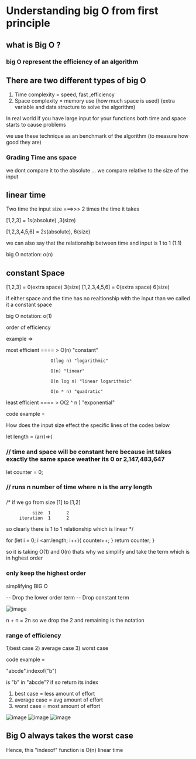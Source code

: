 # Understanding big O from first principle

## what is Big O ?

### big O represent the efficiency of an algorithm

## There are two different types of big O

1. Time complexity = speed, fast ,efficiency
2. Space complexity = memory use (how much space is used) (extra variable and data structure to solve the algorithm)

In real world if you have large input for your functions both time and space starts to cause problems

we use these technique as an benchmark of the algorithm (to measure how good they are)

### Grading Time ans space

we dont compare it to the absolute ...
we compare relative to the size of the input

## linear time

Two time the input size ===>>> 2 times the time it takes

[1,2,3] = 1s(absolute) ,3(size)

[1,2,3,4,5,6] = 2s(absolute), 6(size)

we can also say that the relationship between time and input is 1 to 1 (1:1)

big O notation: o(n)

## constant Space

[1,2,3] = 0(extra space) 3(size)
[1,2,3,4,5,6] = 0(extra space) 6(size)

if either space and the time has no realtionship with the input than we called it a constant space

big O notation: o(1)

order of efficiency

example =>

most efficient ==== > O(n) "constant"

                     O(log n) "logarithmic"

                     O(n) "linear"

                     O(n log n) "linear logarithmic"

                     O(n * n) "quadratic"

least efficient ==== > O(2 ^ n ) "exponential"

code example =

How does the input size effect the specific lines of the codes below

let length = (arr)=>{

### // time and space will be constant here because int takes exactly the same space weather its 0 or 2,147,483,647

let counter = 0;

### // runs n number of time where n is the arry length

###

/\*
if we go from size [1] to [1,2]

              size  1      2
         iteration  1      2

so clearly there is 1 to 1 relationship which is linear
\*/

for (let i = 0; i <arr.length; i++){
counter++;
}
return counter;
}

so it is taking O(1) and 0(n)
thats why we simplify and take the term which is in hghest order

### only keep the highest order

simplifying BIG O

-- Drop the lower order term
-- Drop constant term

![image](https://user-images.githubusercontent.com/37651620/109485752-280e8000-7aaa-11eb-9525-f9b63fbee416.png)

n + n = 2n
so we drop the 2 and remaining is the notation

### range of efficiency

1)best case 2) average case 3) worst case

code example =

"abcde".indexof("b")

is "b" in "abcde"?
if so return its index

1. best case = less amount of effort
2. average case = avg amount of effort
3. worst case = most amount of effort

![image](https://user-images.githubusercontent.com/37651620/109486528-18436b80-7aab-11eb-93d1-2d6d5fe70ef3.png)
![image](https://user-images.githubusercontent.com/37651620/109486599-31e4b300-7aab-11eb-9268-f62dd94797bb.png)
![image](https://user-images.githubusercontent.com/37651620/109486651-43c65600-7aab-11eb-92ad-c6f28e9b2f1b.png)

## Big O always takes the worst case

Hence, this "indexof" function is O(n) linear time
